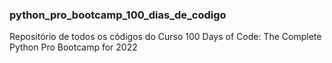 ### python_pro_bootcamp_100_dias_de_codigo
Repositório de todos os códigos do Curso 100 Days of Code: The Complete Python Pro Bootcamp for 2022
